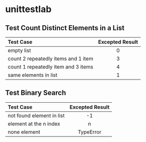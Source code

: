 # unittestlab

## Test Count Distinct Elements in a List

| Test Case | Excepted Result|
|:----------|:--------------:|
|empty list|0|
|count 2 repeatedly items and 1 item|3|
|count 1 repeatedly item and 3 items|4|
|same elements in list|1|

## Test Binary Search

| Test Case | Excepted Result|
|:----------|:--------------:|
|not found element in list|-1|
|element at the n index|n|
|none element|TypeError|